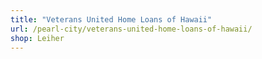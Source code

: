 ```yaml
---
title: "Veterans United Home Loans of Hawaii"
url: /pearl-city/veterans-united-home-loans-of-hawaii/
shop: Leiher
---
```

